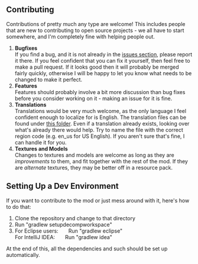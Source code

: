 Contributing
-----
Contributions of pretty much any type are welcome! This includes people that are new to contributing to open source projects - we all have to start somewhere, and I'm completely fine with helping people out.  

1. **Bugfixes**  
    If you find a bug, and it is not already in the [issues section][issues], please report it there. If you feel confident that you can fix it yourself, then feel free to make a pull request. If it looks good then it will probably be merged fairly quickly, otherwise I will be happy to let you know what needs to be changed to make it perfect.  
2. **Features**  
    Features should probably involve a bit more discussion than bug fixes before you consider working on it - making an issue for it is fine. 
3. **Translations**  
    Translations would be very much welcome, as the only language I feel confident enough to localize for is English. The translation files can be found under [this folder][lang]. Even if a translation already exists, looking over what's already there would help. Try to name the file with the correct region code (e.g. en_us for US English). If you aren't sure that's fine, I can handle it for you.  
4. **Textures and Models**  
    Changes to textures and models are welcome as long as they are *improvements* to them, and fit together with the rest of the mod. If they are *alternate* textures, they may be better off in a resource pack.
    
Setting Up a Dev Environment
-----
If you want to contribute to the mod or just mess around with it, here's how to do that:  
1. Clone the repository and change to that directory
2. Run "gradlew setupdecompworkspace"
3. For Eclipse users:
       &nbsp;&nbsp;&nbsp;&nbsp;&nbsp;&nbsp;Run "gradlew eclipse"  
   For IntelliJ IDEA:
       &nbsp;&nbsp;&nbsp;&nbsp;&nbsp;&nbsp;Run "gradlew idea"  

At the end of this, all the dependencies and such should be set up automatically.

[issues]: https://github.com/TheCodex6824/ThaumicAugmentation/issues
[lang]: https://github.com/TheCodex6824/ThaumicAugmentation/tree/master/src/main/resources/assets/thaumicaugmentation/lang